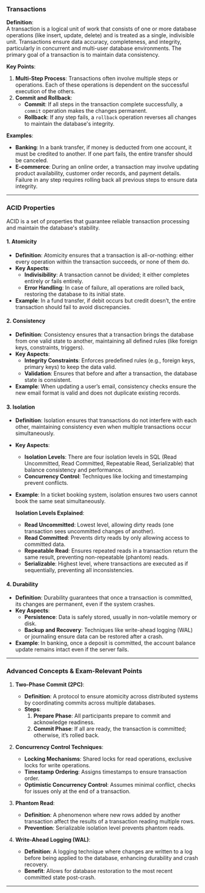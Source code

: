 ### Transactions

**Definition**:  
A transaction is a logical unit of work that consists of one or more database operations (like insert, update, delete) and is treated as a single, indivisible unit. Transactions ensure data accuracy, completeness, and integrity, particularly in concurrent and multi-user database environments. The primary goal of a transaction is to maintain data consistency.

**Key Points**:
1. **Multi-Step Process**: Transactions often involve multiple steps or operations. Each of these operations is dependent on the successful execution of the others.
2. **Commit and Rollback**: 
   - **Commit**: If all steps in the transaction complete successfully, a `commit` operation makes the changes permanent.
   - **Rollback**: If any step fails, a `rollback` operation reverses all changes to maintain the database's integrity.

**Examples**:
- **Banking**: In a bank transfer, if money is deducted from one account, it must be credited to another. If one part fails, the entire transfer should be canceled.
- **E-commerce**: During an online order, a transaction may involve updating product availability, customer order records, and payment details. Failure in any step requires rolling back all previous steps to ensure data integrity.

---

### ACID Properties

ACID is a set of properties that guarantee reliable transaction processing and maintain the database's stability.

#### 1. Atomicity
- **Definition**: Atomicity ensures that a transaction is all-or-nothing: either every operation within the transaction succeeds, or none of them do.
- **Key Aspects**:
  - **Indivisibility**: A transaction cannot be divided; it either completes entirely or fails entirely.
  - **Error Handling**: In case of failure, all operations are rolled back, restoring the database to its initial state.
- **Example**: In a fund transfer, if debit occurs but credit doesn’t, the entire transaction should fail to avoid discrepancies.

#### 2. Consistency
- **Definition**: Consistency ensures that a transaction brings the database from one valid state to another, maintaining all defined rules (like foreign keys, constraints, triggers).
- **Key Aspects**:
  - **Integrity Constraints**: Enforces predefined rules (e.g., foreign keys, primary keys) to keep the data valid.
  - **Validation**: Ensures that before and after a transaction, the database state is consistent.
- **Example**: When updating a user’s email, consistency checks ensure the new email format is valid and does not duplicate existing records.

#### 3. Isolation
- **Definition**: Isolation ensures that transactions do not interfere with each other, maintaining consistency even when multiple transactions occur simultaneously.
- **Key Aspects**:
  - **Isolation Levels**: There are four isolation levels in SQL (Read Uncommitted, Read Committed, Repeatable Read, Serializable) that balance consistency and performance.
  - **Concurrency Control**: Techniques like locking and timestamping prevent conflicts.
- **Example**: In a ticket booking system, isolation ensures two users cannot book the same seat simultaneously.

  **Isolation Levels Explained**:
  - **Read Uncommitted**: Lowest level, allowing dirty reads (one transaction sees uncommitted changes of another).
  - **Read Committed**: Prevents dirty reads by only allowing access to committed data.
  - **Repeatable Read**: Ensures repeated reads in a transaction return the same result, preventing non-repeatable (phantom) reads.
  - **Serializable**: Highest level, where transactions are executed as if sequentially, preventing all inconsistencies.

#### 4. Durability
- **Definition**: Durability guarantees that once a transaction is committed, its changes are permanent, even if the system crashes.
- **Key Aspects**:
  - **Persistence**: Data is safely stored, usually in non-volatile memory or disk.
  - **Backup and Recovery**: Techniques like write-ahead logging (WAL) or journaling ensure data can be restored after a crash.
- **Example**: In banking, once a deposit is committed, the account balance update remains intact even if the server fails.

---

### Advanced Concepts & Exam-Relevant Points

1. **Two-Phase Commit (2PC)**:
   - **Definition**: A protocol to ensure atomicity across distributed systems by coordinating commits across multiple databases.
   - **Steps**:
     1. **Prepare Phase**: All participants prepare to commit and acknowledge readiness.
     2. **Commit Phase**: If all are ready, the transaction is committed; otherwise, it’s rolled back.

2. **Concurrency Control Techniques**:
   - **Locking Mechanisms**: Shared locks for read operations, exclusive locks for write operations.
   - **Timestamp Ordering**: Assigns timestamps to ensure transaction order.
   - **Optimistic Concurrency Control**: Assumes minimal conflict, checks for issues only at the end of a transaction.

3. **Phantom Read**:
   - **Definition**: A phenomenon where new rows added by another transaction affect the results of a transaction reading multiple rows.
   - **Prevention**: Serializable isolation level prevents phantom reads.

4. **Write-Ahead Logging (WAL)**:
   - **Definition**: A logging technique where changes are written to a log before being applied to the database, enhancing durability and crash recovery.
   - **Benefit**: Allows for database restoration to the most recent committed state post-crash.

---
